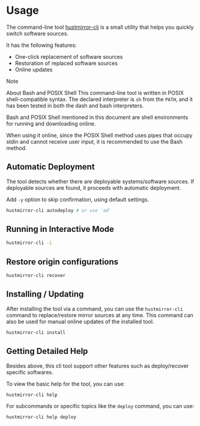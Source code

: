 # Usage

The command-line tool [hustmirror-cli](https://gitee.com/dzm91_hust/hustmirror-cli.git)  is a small utility that helps you quickly switch software sources.

It has the following features:
- One-click replacement of software sources
- Restoration of replaced software sources
- Online updates

<!-- The supported software/systems are indicated using in the main page list.

You can select your requirements from the hyperlinks below to get started quickly. -->

> [!NOTE]
> About Bash and POSIX Shell
> This command-line tool is written in POSIX shell-compatible syntax.
> The declared interpreter is `sh` from the `PATH`, and it has been tested in both the dash and bash interpreters.
>
> Bash and POSIX Shell mentioned in this document are shell environments for running and downloading online.
> 
> When using it online, since the POSIX Shell method uses pipes that occupy stdin and cannot receive user input, it is recommended to use the Bash method.

## Automatic Deployment

The tool detects whether there are deployable systems/software sources. If deployable sources are found, it proceeds with automatic deployment.

Add `-y` option to skip confirmation, using default settings.

```sh
hustmirror-cli autodeploy # or use 'ad'
```

## Running in Interactive Mode

```sh
hustmirror-cli -i
```

## Restore origin configurations

```sh
hustmirror-cli recover
```

## Installing / Updating

After installing the tool via a command, you can use the `hustmirror-cli` command to replace/restore mirror sources at any time.
This command can also be used for manual online updates of the installed tool.

```sh
hustmirror-cli install
```

## Getting Detailed Help

Besides above, this cli tool support other features
such as deploy/recover specific softwares.

To view the basic help for the tool, you can use:

```sh
hustmirror-cli help
```

For subcommands or specific topics like the `deploy` command, you can use:

```sh
hustmirror-cli help deploy
```
